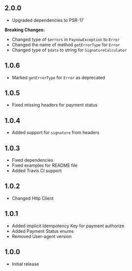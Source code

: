 ## 2.0.0
- Upgraded dependencies to PSR-17

**Breaking Changes:**
- Changed type of `$errors` in `PaynowException` to `Error`
- Changed the name of method `getErrorType` for `Error`
- Changed type of `$data` to string for `SignatureCalculator` 

## 1.0.6
- Marked `getErrorType` for `Error` as deprecated

## 1.0.5
- Fixed missing headers for payment status

## 1.0.4
- Added support for `signature` from headers

## 1.0.3
- Fixed dependencies
- Fixed examples for README file
- Added Travis CI support

## 1.0.2
- Changed Http Client

## 1.0.1
- Added implicit Idempotency Key for payment authorize
- Added Payment Status enums
- Removed User-agent version

## 1.0.0
- Initial release